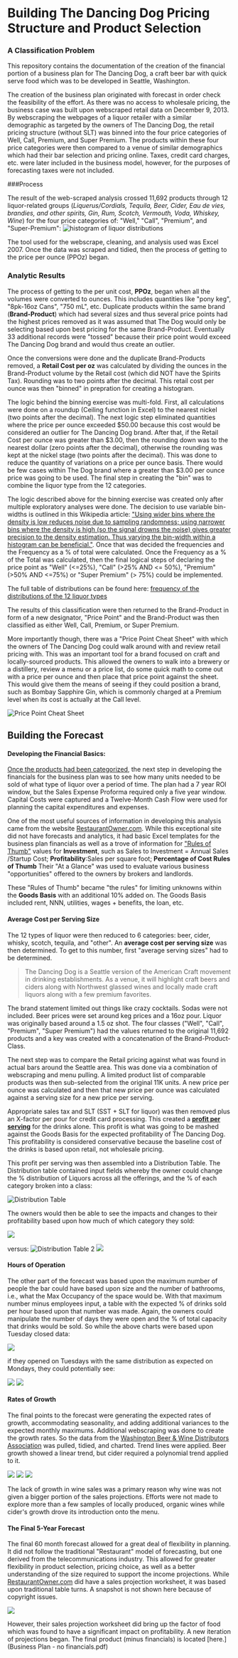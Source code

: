 # Building The Dancing Dog Pricing Structure and Product Selection

###  A Classification Problem

This repository contains the documentation of the creation of the financial portion of a business plan for The Dancing Dog, a craft beer bar with quick serve food which was to be developed in Seattle, Washington.  

The creation of the business plan originated with forecast in order check the feasibility of the effort.  As there was no access to wholesale pricing, the business case was built upon webscraped retail data on December 9, 2013.  By webscraping the webpages of a liquor retailer with a similar demographic as targeted by the owners of The Dancing Dog, the retail pricing structure (without SLT) was binned into the four price categories of Well, Call, Premium, and Super Premium.  The products within these four price categories were then compared to a venue of similar demographics which had their bar selection and pricing online.  Taxes, credit card charges, etc. were later included in the business model, however, for the purposes of forecasting taxes were not included.

###Process 

The result of the web-scraped analysis crossed 11,692 products through 12 liquor-related groups (*Liquerus/Cordials, Tequila, Beer, Cider, Eau de vies, brandies, and other spirits, Gin, Rum, Scotch, Vermouth, Voda, Whiskey, Wine*) for the four price categories of: "Well," "Call", "Premium", and "Super-Premium":
![histogram of liquor distributions](figure/binned_liquors.png)

The tool used for the webscrape, cleaning, and analysis used was Excel 2007.  Once the data was scraped and tidied, then the process of getting to the price per ounce (PPOz) began.  

### Analytic Results
The process of getting to the per unit cost, **PPOz**, began when all the volumes were converted to ounces.  This includes quantities like "pony keg", "8pk-16oz Cans", "750 mL", etc.  Duplicate products within the same brand (**Brand-Product**) which had several sizes and thus several price points had the highest prices removed as it was assumed that The Dog would only be selecting based upon best pricing for the same Brand-Product.  Eventually 33 additional records were "tossed" because their price point would exceed The Dancing Dog brand and would thus create an outlier.  

Once the conversions were done and the duplicate Brand-Products removed, a **Retail Cost per oz** was calculated by dividing the ounces in the Brand-Product volume by the Retail cost (which did NOT have the Spirits Tax).  Rounding was to two points after the decimal.  This retail cost per ounce was then "binned" in prepration for creating a histogram. 

The logic behind the binning exercise was multi-fold.  First, all calculations were done on a roundup (Ceiling function in Excel) to the nearest nickel (two points after the decimal).  The next logic step eliminated quantities where the price per ounce exceeded $50.00 because this cost would be considered an outlier for The Dancing Dog brand.  After that, if the Retail Cost per ounce was greater than $3.00, then the rounding down was to the nearest dollar (zero points after the decimal), otherwise the rounding was kept at the nickel stage (two points after the decimal).  This was done to reduce the quantity of variations on a price per ounce basis.  There would be few cases within The Dog brand where a greater than $3.00 per ounce price was going to be used. The final step in creating the "bin" was to combine the liquor type from the 12 categories.  

The logic described above for the binning exercise was created only after multiple exploratory analyses were done.  The decision to use variable bin-widths is outlined in this Wikipedia article:
["Using wider bins where the density is low reduces noise due to sampling randomness; using narrower bins where the density is high (so the signal drowns the noise) gives greater precision to the density estimation. Thus varying the bin-width within a histogram can be beneficial."](https://en.wikipedia.org/wiki/Histogram).  Once that was decided the frequencies and the Frequency as a % of total were calculated.  Once the Frequency as a % of the Total was calculated, then the final logical steps of declaring the price point as "Well" (<=25%), "Call" (>25% AND <= 50%), "Premium" (>50% AND <=75%) or "Super Premium" (> 75%) could be implemented.

The full table of distributions can be found here:
[frequency of the distributions of the 12 liquor types](figure/frequency_of_distributions.png)

The results of this classification were then returned to the Brand-Product in form of a new designator, "Price Point" and the Brand-Product was then classified as either Well, Call, Premium, or Super Premium.

More importantly though, there was a "Price Point Cheat Sheet" with which the owners of The Dancing Dog could walk around with and review retail pricing with.   This was an important tool for a brand focused on craft and locally-sourced products.  This allowed the owners to walk into a brewery or a distillery, review a menu or a price list, do some quick math to come out with a price per ounce and then place that price point against the sheet.  This would give them the means of seeing if they could position a brand, such as Bombay Sapphire Gin, which is commonly charged at a Premium level when its cost is actually at the Call level.  


![Price Point Cheat Sheet](figure/PricePointCheatSheet.png)


## Building the Forecast

#### Developing the Financial Basics:
[Once the products had been categorized](figure/PricePointExample.png), the next step in developing the financials for the business plan was to see how many units needed to be sold of what type of liquor over a period of time.  The plan had a 7 year ROI window, but the Sales Expense Proforma required only a five year window.  Capital Costs were captured and a Twelve-Month Cash Flow were used for planning the capital expenditures and expenses.

One of the most useful sources of information in developing this analysis came from the website [RestaurantOwner.com](http://www.restaurantowner.com/).  While this exceptional site did not have forecasts and analytics, it had basic Excel templates for the business plan financials as well as a trove of information for ["Rules of Thumb"](http://www.restaurantowner.com/members/Restaurant-Rules-of-Thumb-Industry-Averages-Standards.cfm?sd=71) values for **Investment**, such as Sales to Investment = Annual Sales /Startup Cost; **Profitability**:Sales per square foot;  **Percentage of Cost Rules of Thumb**  Their "At a Glance" was used to evaluate various business "opportunities" offered to the owners by brokers and landlords.

These "Rules of Thumb" became "the rules" for limiting unknowns within the **Goods Basis** with an additional 10% added on. The Goods Basis included rent, NNN, utilities, wages + benefits, the loan, etc.  

#### Average Cost per Serving Size
The 12 types of liquor were then reduced to 6 categories:  beer, cider, whisky, scotch, tequila, and "other".  An **average cost per serving size** was then determined.  To get to this number, first "average serving sizes" had to be determined.  

>The Dancing Dog is a Seattle version of the American Craft movement in drinking establishments.  As a venue, it will highlight craft beers and ciders along with Northwest glassed wines and locally made craft liquors along with a few premium favorites.

The brand statement limited out things like crazy cocktails.  Sodas were not included.  Beer prices were set around keg prices and a 16oz pour.  Liquor was originally based around a 1.5 oz shot. The four classes ("Well", "Call", "Premium", "Super Premium") had the values returned to the original 11,692 products and a key was created with a concatenation of the Brand-Product-Class.  

The next step was to compare the Retail pricing against what was found in actual bars around the Seattle area.  This was done via a combination of webscraping and menu pulling.  A limited product list of comparable products was then sub-selected from the original 11K units.  A new price per ounce was calculated and then that new price per ounce was calculated against a serving size for a new price per serving.

Appropriate sales tax and SLT (SST + SLT for liquor) was then removed plus an X-factor per pour for credit card processing.  This created a [**profit per serving**](figure/ProfitPerServing.png) for the drinks alone.  This profit is what was going to be mashed against the Goods Basis for the expected profitability of The Dancing Dog.  This profitability is considered conservative because the baseline cost of the drinks is based upon retail, not wholesale pricing.  

This profit per serving was then assembled into a Distribution Table.  The Distribution table contained input fields whereby the owner could change the % distribution of Liquors across all the offerings, and the % of each category broken into a class:

![Distribution Table](figure/distribution.png)

The owners would then be able to see the impacts and changes to their profitability based upon how much of which category they sold:

![](figure/c1.png)

versus:
![Distribution Table 2](figure/d2.png)
![](figure/c2.png)

#### Hours of Operation
The other part of the forecast was based upon the maximum number of people the bar could have based upon size and the number of bathrooms, i.e., what the Max Occupancy of the space would be.  With that maximum number minus employees input, a table with the expected % of drinks sold per hour based upon that number was made.  Again, the owners could manipulate the number of days they were open and the % of total capacity that drinks would be sold.  So while the above charts were based upon Tuesday closed data:

![](figure/lp.png)

if they opened on Tuesdays with the same distribution as expected on Mondays, they could potentially see:

![](figure/d3.png)
![](figure/c3.png)

#### Rates of Growth
The final points to the forecast were generating the expected rates of growth, accommodating seasonality, and adding additional variances to the expected monthly maximums.  Additional webscraping was done to create the growth rates.  So the data from the [Washington Beer & Wine Distributors Association](http://www.wbwwa.com/beerwinesales.htm) was pulled, tidied, and charted.  Trend lines were applied.  Beer growth showed a linear trend, but cider required a polynomial trend applied to it.

![](figure/w1.png)
![](figure/ci1.png)
![](figure/wi1.png)

The lack of growth in wine sales was a primary reason why wine was not given a bigger portion of the sales projections.  Efforts were not made to explore more than a few samples of locally produced, organic wines while cider's growth drove its introduction onto the menu.

#### The Final 5-Year Forecast
The final 60 month forecast allowed for a great deal of flexibility in planning.  It did not follow the traditional "Restaurant" model of forecasting, but one derived from the telecommunications industry.  This allowed for greater flexibility in product selection, pricing choice, as well as a better understanding of the size required to support the income projections.  While [RestaurantOwner.com](http://www.restaurantowner.com/) did have a sales projection worksheet, it was based upon traditional table turns.  A snapshot is not shown here because of copyright issues.  

![](figure/f1.png)


However, their sales projection worksheet did bring up the factor of food which was found to have a significant impact on profitability.  A new iteration of projections began.  The final product (minus financials) is located [here.](Business Plan - no financials.pdf)












